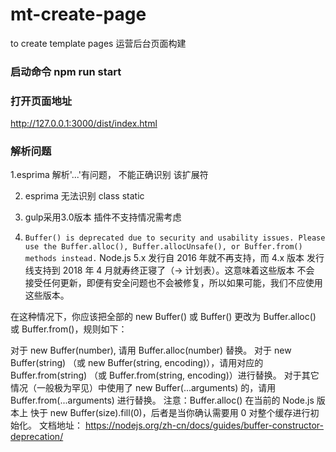 # mt-create-page
to create  template pages
运营后台页面构建
### 启动命令 npm run start

### 打开页面地址
http://127.0.0.1:3000/dist/index.html


### 解析问题

1.esprima 解析'...'有问题， 不能正确识别 该扩展符

2. esprima 无法识别 class static

3. gulp采用3.0版本  插件不支持情况需考虑

4. `Buffer() is deprecated due to security and usability issues. Please use the Buffer.alloc(), Buffer.allocUnsafe(), or Buffer.from() methods instead.`
Node.js 5.x 发行自 2016 年就不再支持，而 4.x 版本 发行线支持到 2018 年 4 月就寿终正寝了（→ 计划表）。这意味着这些版本 不会 接受任何更新，即便有安全问题也不会被修复，所以如果可能，我们不应使用这些版本。

在这种情况下，你应该把全部的 new Buffer() 或 Buffer() 更改为 Buffer.alloc() 或 Buffer.from()，规则如下：

对于 new Buffer(number), 请用 Buffer.alloc(number) 替换。
对于 new Buffer(string) （或 new Buffer(string, encoding)），请用对应的 Buffer.from(string) （或 Buffer.from(string, encoding)）进行替换。
对于其它情况（一般极为罕见）中使用了 new Buffer(...arguments) 的，请用 Buffer.from(...arguments) 进行替换。
注意：Buffer.alloc() 在当前的 Node.js 版本上 快于 new Buffer(size).fill(0)，后者是当你确认需要用 0 对整个缓存进行初始化。
文档地址： https://nodejs.org/zh-cn/docs/guides/buffer-constructor-deprecation/


